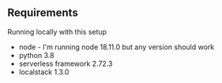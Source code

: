 
## Requirements

Running locally with this setup

* node - I'm running node 18.11.0 but any version should work
* python 3.8
* serverless framework 2.72.3
* localstack 1.3.0
